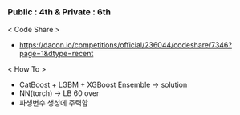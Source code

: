 ### Public : 4th & Private : 6th

< Code Share >
- https://dacon.io/competitions/official/236044/codeshare/7346?page=1&dtype=recent

< How To >

- CatBoost + LGBM + XGBoost Ensemble -> solution
- NN(torch) -> LB 60 over
- 파생변수 생성에 주력함
